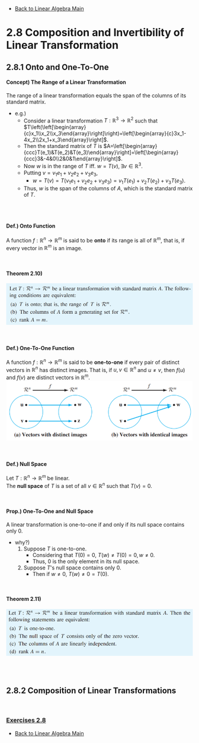 * [Back to Linear Algebra Main](../../main.md)

# 2.8 Composition and Invertibility of Linear Transformation

## 2.8.1 Onto and One-To-One
#### Concept) The Range of a Linear Transformation
The range of a linear transformation equals the span of the columns of its standard matrix.
- e.g.)
  - Consider a linear transformation $T:\mathbb{R}^3\rightarrow\mathbb{R}^2$ such that $`T\left(\left[\begin{array}{c}x_1\\x_2\\x_3\end{array}\right]\right)=\left[\begin{array}{c}3x_1-4x_2\\2x_1+x_3\end{array}\right]`$.
  - Then the standard matrix of $T$ is $`A=\left[\begin{array}{ccc}T(e_1)&T(e_2)&T(e_3)\end{array}\right]=\left[\begin{array}{ccc}3&-4&0\\2&0&1\end{array}\right]`$.
  - Now $w$ is in the range of $T$ iff. $w=T(v), \exists v \in \mathbb{R}^3$.
  - Putting $v=v_1e_1+v_2e_2+v_3e_3$, 
    - $w=T(v)=T(v_1e_1+v_2e_2+v_3e_3)=v_1T(e_1)+v_2T(e_2)+v_3T(e_3)$.
  - Thus, $w$ is the span of the columns of $A$, which is the standard matrix of $T$.


<br><br>

#### Def.) Onto Function
A function $f : \mathbb{R}^n \rightarrow \mathbb{R}^m$ is said to be **onto** if its range is all of $\mathbb{R}^m$, that is, if every vector in $\mathbb{R}^m$ is an image.

<br>

#### Theorem 2.10)
![](images/001.png)

<br>

#### Def.) One-To-One Function
A function $f : \mathbb{R}^n \rightarrow \mathbb{R}^m$ is said to be **one-to-one** if every pair of distinct vectors in $\mathbb{R}^n$ has distinct images. That is, if $u, v \in \mathbb{R}^n$ and $u \ne v$, then
$f(u)$ and $f(v)$ are distinct vectors in $\mathbb{R}^m$.
![](images/002.png)

<br>

#### Def.) Null Space
Let $T:\mathbb{R}^n\rightarrow\mathbb{R}^m$ be linear.   
The **null space** of $T$ is a set of all $v \in \mathbb{R}^n$ such that $T(v)=0$.

<br>

#### Prop.) One-To-One and Null Space
A linear transformation is one-to-one if and only if its null space contains only $0$.
- why?)
  1. Suppose $T$ is one-to-one.
     - Considering that $T(0)=0$, $T(w) \ne T(0) = 0, w \ne 0$.
     - Thus, $0$ is the only element in its null space.
  2. Suppose $T$'s null space contains only $0$.
     - Then if $w \ne 0$, $T(w) \ne 0 = T(0)$.

<br>

#### Theorem 2.11)
![](images/003.png)



<br><br>

## 2.8.2 Composition of Linear Transformations



<br>

### [Exercises 2.8](./exercises.md)





* [Back to Linear Algebra Main](../../main.md)
